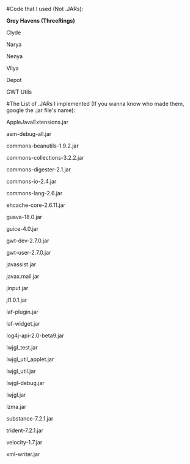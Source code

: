 #Code that I used (Not .JARs):

**Grey Havens (ThreeRings)**

Clyde

Narya

Nenya

Vilya

Depot

GWT Utils


#The List of .JARs I implemented (If you wanna know who made them, google the .jar file's name):

AppleJavaExtensions.jar

asm-debug-all.jar

commons-beanutils-1.9.2.jar

commons-collections-3.2.2.jar

commons-digester-2.1.jar

commons-io-2.4.jar

commons-lang-2.6.jar

ehcache-core-2.6.11.jar

guava-18.0.jar

guice-4.0.jar

gwt-dev-2.7.0.jar

gwt-user-2.7.0.jar

javassist.jar

javax.mail.jar

jinput.jar

jl1.0.1.jar

laf-plugin.jar

laf-widget.jar

log4j-api-2.0-beta9.jar

lwjgl_test.jar

lwjgl_util_applet.jar

lwjgl_util.jar

lwjgl-debug.jar

lwjgl.jar

lzma.jar

substance-7.2.1.jar

trident-7.2.1.jar

velocity-1.7.jar

xml-writer.jar

